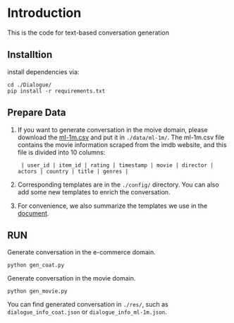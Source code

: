 # Introduction
This is the code for text-based conversation generation

## Installtion
install dependencies via:
```
cd ./Dialogue/
pip install -r requirements.txt
```

## Prepare Data
1. If you want to generate conversation in the moive domain, please download the [ml-1m.csv](https://drive.google.com/file/d/1iOum0fcgPzyvV5Mj8EuNdgtd0eLPz2qt/view?usp=sharing) and put it in `./data/ml-1m/`. The ml-1m.csv file contains the movie information scraped from the imdb website, and this file is divided into 10 columns: 

    ` | user_id | item_id | rating | timestamp | movie | director | actors | country | title | genres |`

2. Corresponding templates are in the `./config/` directory. You can also add some new templates to enrich the conversation.

3. For convenience, we also summarize the templates we use in the [document](https://fssntlo70a.feishu.cn/sheets/shtcn5rtVsQa69LA1efCJpWeIEd).

## RUN
Generate conversation in the e-commerce domain.
```
python gen_coat.py
```
Generate conversation in the movie domain.
```
python gen_movie.py
```
You can find generated conversation in `./res/`, such as `dialogue_info_coat.json` or `dialogue_info_ml-1m.json`.